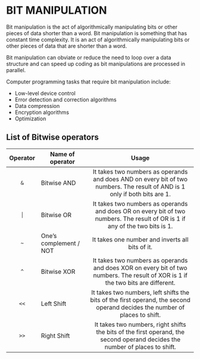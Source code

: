 # BIT MANIPULATION
Bit manipulation is the act of algorithmically manipulating bits or other pieces of data shorter than a word. Bit manipulation is something that has constant time complexity. It is an act of algorithmically manipulating bits or other pieces of data that are shorter than a word.

Bit manipulation can obviate or reduce the need to loop over a data structure and can speed up coding as bit manipulations are processed in parallel.


Computer programming tasks that require bit manipulation include:
* Low-level device control
* Error detection and correction algorithms
* Data compression
* Encryption algorithms
* Optimization

## List of Bitwise operators


| Operator  | Name of operator                    | Usage        |
|:---------:|----------------------------|:----------------:|
| `&`       | Bitwise AND                |It takes two numbers as operands and does AND on every bit of two numbers. The result of AND is 1 only if both bits are 1.|
|  `│`      | Bitwise OR                 |It takes two numbers as operands and does OR on every bit of two numbers. The result of OR is 1 if any of the two bits is 1.|
| `~`       | One’s complement / NOT     | It takes one number and inverts all bits of it.|
| `^`       | Bitwise XOR                | It takes two numbers as operands and does XOR on every bit of two numbers. The result of XOR is 1 if the two bits are different.|
| `<<`      | Left Shift                 | It takes two numbers, left shifts the bits of the first operand, the second operand decides the number of places to shift.|
| `>>`      | Right Shift                | It takes two numbers, right shifts the bits of the first operand, the second operand decides the number of places to shift.|

